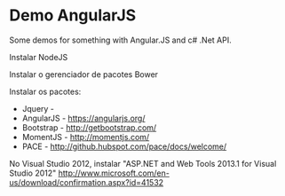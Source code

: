 Demo AngularJS
================

Some demos for something with Angular.JS and c# .Net API.

Instalar NodeJS

Instalar o gerenciador de pacotes Bower

Instalar os pacotes:
* Jquery - 
* AngularJS - https://angularjs.org/
* Bootstrap - http://getbootstrap.com/
* MomentJS - http://momentjs.com/
* PACE - http://github.hubspot.com/pace/docs/welcome/

No Visual Studio 2012, instalar "ASP.NET and Web Tools 2013.1 for Visual Studio 2012"
http://www.microsoft.com/en-us/download/confirmation.aspx?id=41532